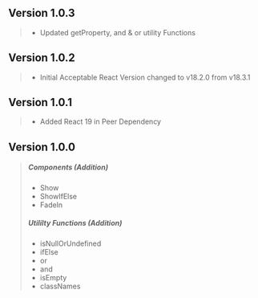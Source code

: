 ## Version 1.0.3

> - Updated getProperty, and & or utility Functions

## Version 1.0.2

> - Initial Acceptable React Version changed to v18.2.0 from v18.3.1

## Version 1.0.1

> - Added React 19 in Peer Dependency

## Version 1.0.0

> ##### Components (Addition)
>
> - Show
> - ShowIfElse
> - FadeIn
>
> ##### Utililty Functions (Addition)
>
> - isNullOrUndefined
> - ifElse
> - or
> - and
> - isEmpty
> - classNames
